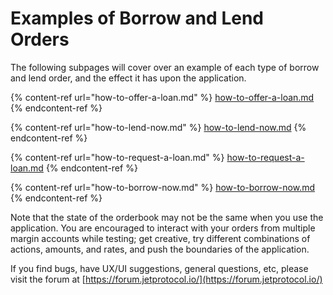 # Examples of Borrow and Lend Orders

The following subpages will cover over an example of each type of borrow and lend order, and the effect it has upon the application.



{% content-ref url="how-to-offer-a-loan.md" %}
[how-to-offer-a-loan.md](how-to-offer-a-loan.md)
{% endcontent-ref %}

{% content-ref url="how-to-lend-now.md" %}
[how-to-lend-now.md](how-to-lend-now.md)
{% endcontent-ref %}

{% content-ref url="how-to-request-a-loan.md" %}
[how-to-request-a-loan.md](how-to-request-a-loan.md)
{% endcontent-ref %}

{% content-ref url="how-to-borrow-now.md" %}
[how-to-borrow-now.md](how-to-borrow-now.md)
{% endcontent-ref %}



Note that the state of the orderbook may not be the same when you use the application. You are encouraged to interact with your orders from multiple margin accounts while testing; get creative, try different combinations of actions, amounts, and rates, and push the boundaries of the application.



If you find bugs, have UX/UI suggestions, general questions, etc, please visit the forum at [https://forum.jetprotocol.io/](https://forum.jetprotocol.io/)



